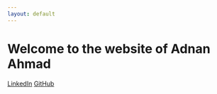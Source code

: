 ```yaml
---
layout: default
---
```


# Welcome to the website of Adnan Ahmad

[LinkedIn](https://www.linkedin.com/in/adnan-ahmad-79880b171/)
[GitHub](https://github.com/addybongo)
